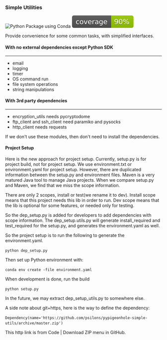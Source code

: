 ### Simple Utilities

![Python Package using Conda](https://github.com/psilons/pypigeonhole-simple-utils/workflows/Python%20Package%20using%20Conda/badge.svg)
![Test Coverage](coverage.svg)

Provide convenience for some common tasks, with simplified interfaces.

#### With no external dependencies except Python SDK
___
- email
- logging
- timer
- OS command run
- file system operations
- string manipulations

#### With 3rd party dependencies
___
- encryption_utils needs pycryptodome 
- ftp_client and ssh_client need paramiko and pysocks
- http_client needs requests

If we don't use these modules, then don't need to install the dependencies.


#### Project Setup
Here is the new approach for project setup. Currently, setup.py is for project 
build, not for project setup. We use environment.txt or environment.yaml for
project setup. However, there are duplicated information between the setup.py 
and environment files. Maven is a very matured Java tool to manage Java 
projects. When we compare setup.py and Maven, we find that we miss the scope
information. 

There are only 2 scopes, install or test(we rename it to dev). Install scope
means that this project needs this lib in order to run. Dev scope means that
the lib is optional for some features, or needed only for testing.

So the dep_setup.py is added for developers to add dependencies with scope
information. The dep_setup.utils.py will generate install_required and
test_required for the setup.py, and generates the environment.yaml as well.

So the project setup is to run the following to generate the environment.yaml.

```python dep_setup.py```

Then set up Python environment with:

```conda env create -file environment.yaml ```

When development is done, run the build

```python setup.py```

In the future, we may extract dep_setup_utils.py to somewhere else.

A side note about git+https, here is the way to define the dependency:

```Dependency(name='https://github.com/psilons/pypigeonhole-simple-utils/archive/master.zip')```

This http link is from Code | Download ZIP menu in GitHub.
